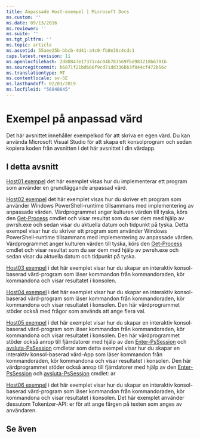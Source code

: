 ```yaml
---
title: Anpassade Host-exempel | Microsoft Docs
ms.custom: ''
ms.date: 09/13/2016
ms.reviewer: ''
ms.suite: ''
ms.tgt_pltfrm: ''
ms.topic: article
ms.assetid: 55aee25b-bbcb-4d41-a4c0-fb8e30c4cdc1
caps.latest.revision: 11
ms.openlocfilehash: 2d88847e17371c4c04b783569fbd983218b6791b
ms.sourcegitcommit: b6871f21bd666f9cd71dd336bb3f844cf472b56c
ms.translationtype: MT
ms.contentlocale: sv-SE
ms.lasthandoff: 02/03/2019
ms.locfileid: "56848645"
---
```

# <a name="custom-host-samples"></a>Exempel på anpassad värd

Det här avsnittet innehåller exempelkod för att skriva en egen värd. Du kan använda Microsoft Visual Studio för att skapa ett konsolprogram och sedan kopiera koden från avsnitten i det här avsnittet i din värdapp.

## <a name="in-this-section"></a>I detta avsnitt

 [Host01 exempel](./host01-sample.md) det här exemplet visas hur du implementerar ett program som använder en grundläggande anpassad värd.

 [Host02 exempel](./host02-sample.md) det här exemplet visas hur du skriver ett program som använder Windows PowerShell-runtime tillsammans med implementering av anpassade värden. Värdprogrammet anger kulturen värden till tyska, körs den [Get-Process](/powershell/module/Microsoft.PowerShell.Management/Get-Process) cmdlet och visar resultat som du ser dem med hjälp av pwrsh.exe och sedan visar du aktuella datum och tidpunkt på tyska.
Detta exempel visar hur du skriver ett program som använder Windows PowerShell-runtime tillsammans med implementering av anpassade värden. Värdprogrammet anger kulturen värden till tyska, körs den [Get-Process](/powershell/module/Microsoft.PowerShell.Management/Get-Process) cmdlet och visar resultat som du ser dem med hjälp av pwrsh.exe och sedan visar du aktuella datum och tidpunkt på tyska.

 [Host03 exempel](./host03-sample.md) i det här exemplet visar hur du skapar en interaktiv konsol-baserad värd-program som läser kommandon från kommandoraden, kör kommandona och visar resultatet i konsolen.

 [Host04 exempel](./host04-sample.md) i det här exemplet visar hur du skapar en interaktiv konsol-baserad värd-program som läser kommandon från kommandoraden, kör kommandona och visar resultatet i konsolen. Den här värdprogrammet stöder också med frågor som används att ange flera val.

 [Host05 exempel](./host05-sample.md) i det här exemplet visar hur du skapar en interaktiv konsol-baserad värd-program som läser kommandon från kommandoraden, kör kommandona och visar resultatet i konsolen. Den här värdprogrammet stöder också anrop till fjärrdatorer med hjälp av den [Enter-PsSession](/powershell/module/Microsoft.PowerShell.Core/Enter-PSSession) och [avsluta-PsSession](/powershell/module/Microsoft.PowerShell.Core/Exit-PSSession) cmdletar som detta exempel visar hur du skapar en interaktiv konsol-baserad värd-App som läser kommandon från kommandoraden, kör kommandona och visar resultatet i konsolen. Den här värdprogrammet stöder också anrop till fjärrdatorer med hjälp av den [Enter-PsSession](/powershell/module/Microsoft.PowerShell.Core/Enter-PSSession) och [avsluta-PsSession](/powershell/module/Microsoft.PowerShell.Core/Exit-PSSession) cmdlet: ar

 [Host06 exempel](./host06-sample.md) i det här exemplet visar hur du skapar en interaktiv konsol-baserad värd-program som läser kommandon från kommandoraden, kör kommandona och visar resultatet i konsolen. Det här exemplet använder dessutom Tokenizer-API: er för att ange färgen på texten som anges av användaren.

## <a name="see-also"></a>Se även
